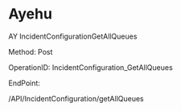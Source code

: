 #     Ayehu


AY IncidentConfigurationGetAllQueues

Method: Post

OperationID: IncidentConfiguration_GetAllQueues

EndPoint:

/API/IncidentConfiguration/getAllQueues
